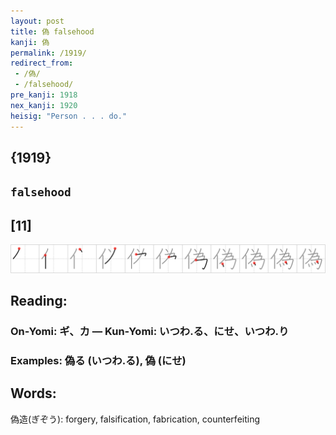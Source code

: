```yaml
---
layout: post
title: 偽 falsehood
kanji: 偽
permalink: /1919/
redirect_from:
 - /偽/
 - /falsehood/
pre_kanji: 1918
nex_kanji: 1920
heisig: "Person . . . do."
---
```


## {1919}

## `falsehood`

## [11]

<div class="stroke"><img src="../images/E581BD.png" /></div>

## Reading:

### On-Yomi: ギ、カ &mdash; Kun-Yomi: いつわ.る、にせ、いつわ.り

### Examples: 偽る (いつわ.る), 偽 (にせ)

## Words:

偽造(ぎぞう): forgery, falsification, fabrication, counterfeiting

